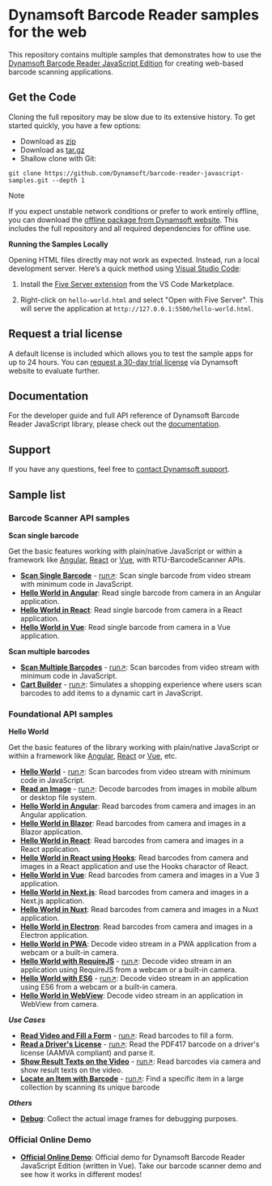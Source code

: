 # Dynamsoft Barcode Reader samples for the web

This repository contains multiple samples that demonstrates how to use the [Dynamsoft Barcode Reader JavaScript Edition](https://www.dynamsoft.com/barcode-reader/sdk-javascript/?utm_source=sampleReadme) for creating web-based barcode scanning applications.

## Get the Code

Cloning the full repository may be slow due to its extensive history. To get started quickly, you have a few options:

- Download as [zip](https://github.com/Dynamsoft/barcode-reader-javascript-samples/archive/refs/heads/main.zip)
- Download as [tar.gz](https://github.com/Dynamsoft/barcode-reader-javascript-samples/archive/refs/heads/main.tar.gz)
- Shallow clone with Git:

```git
git clone https://github.com/Dynamsoft/barcode-reader-javascript-samples.git --depth 1
```

> [!NOTE]
> If you expect unstable network conditions or prefer to work entirely offline, you can download the [offline package from Dynamsoft website](https://www.dynamsoft.com/barcode-reader/downloads/1000003-confirmation/). This includes the full repository and all required dependencies for offline use.
>
> **Running the Samples Locally**
>
> Opening HTML files directly may not work as expected. Instead, run a local development server. Here’s a quick method using [Visual Studio Code](https://code.visualstudio.com/):
>
> 1. Install the [Five Server extension](https://marketplace.visualstudio.com/items?itemName=yandeu.five-server) from the VS Code Marketplace.
>
> 2. Right-click on `hello-world.html` and select "Open with Five Server". This will serve the application at `http://127.0.0.1:5500/hello-world.html`.

## Request a trial license

A default license is included which allows you to test the sample apps for up to 24 hours. You can [request a 30-day trial license](https://www.dynamsoft.com/customer/license/trialLicense?product=dbr&package=js&utm_source=sampleReadme) via Dynamsoft website to evaluate further.

## Documentation

For the developer guide and full API reference of Dynamsoft Barcode Reader JavaScript library, please check out the [documentation](https://www.dynamsoft.com/barcode-reader/docs/web/programming/javascript/?ver=10.5.3000&utm_source=sampleReadme).

## Support

If you have any questions, feel free to [contact Dynamsoft support](https://www.dynamsoft.com/company/contact?utm_source=sampleReadme).

## Sample list

### Barcode Scanner API samples

**Scan single barcode**

Get the basic features working with plain/native JavaScript or within a framework like [Angular](https://angular.io/), [React](https://reactjs.org/) or [Vue](https://vuejs.org/), with RTU-BarcodeScanner APIs.

* [**Scan Single Barcode**](https://github.com/Dynamsoft/barcode-reader-javascript-samples/tree/main/barcode-scanner-api-samples/scan-single-barcode/hello-world.html) - [run&nearrow;](https://demo.dynamsoft.com/samples/dbr/js/barcode-scanner-api-samples/scan-single-barcode/hello-world.html?utm_source=sampleReadme): Scan single barcode from video stream with minimum code in JavaScript.
* [**Hello World in Angular**](https://github.com/Dynamsoft/barcode-reader-javascript-samples/tree/main/barcode-scanner-api-samples/scan-single-barcode/angular): Read single barcode from camera in an Angular application.
* [**Hello World in React**](https://github.com/Dynamsoft/barcode-reader-javascript-samples/tree/main/barcode-scanner-api-samples/scan-single-barcode/react): Read single barcode from camera in a React application.
* [**Hello World in Vue**](https://github.com/Dynamsoft/barcode-reader-javascript-samples/tree/main/barcode-scanner-api-samples/scan-single-barcode/vue): Read single barcode from camera in a Vue application.

**Scan multiple barcodes**

* [**Scan Multiple Barcodes**](https://github.com/Dynamsoft/barcode-reader-javascript-samples/blob/main/barcode-scanner-api-samples/scan-multiple-barcodes/hello-world.html) - [run&nearrow;](https://demo.dynamsoft.com/samples/dbr/js/barcode-scanner-api-samples/scan-multiple-barcodes/hello-world.html?utm_source=sampleReadme): Scan barcodes from video stream with minimum code in JavaScript.
* [**Cart Builder**](https://github.com/Dynamsoft/barcode-reader-javascript-samples/blob/main/barcode-scanner-api-samples/scan-multiple-barcodes/cart-builder.html) - [run&nearrow;](https://demo.dynamsoft.com/samples/dbr/js/barcode-scanner-api-samples/scan-multiple-barcodes/cart-builder.html?utm_source=sampleReadme): Simulates a shopping experience where users scan barcodes to add items to a dynamic cart in JavaScript.

### Foundational API samples

**Hello World**

Get the basic features of the library working with plain/native JavaScript or within a framework like [Angular](https://angular.io/), [React](https://reactjs.org/) or [Vue](https://vuejs.org/), etc.

* [**Hello World**](https://github.com/Dynamsoft/barcode-reader-javascript-samples/tree/main/foundational-api-samples/hello-world/hello-world.html) - [run&nearrow;](https://demo.dynamsoft.com/samples/dbr/js/foundational-api-samples/hello-world/hello-world.html?utm_source=sampleReadme): Scan barcodes from video stream with minimum code in JavaScript.
* [**Read an Image**](https://github.com/Dynamsoft/barcode-reader-javascript-samples/tree/main/foundational-api-samples/hello-world/read-an-image.html) - [run&nearrow;](https://demo.dynamsoft.com/samples/dbr/js/foundational-api-samples/hello-world/read-an-image.html?utm_source=sampleReadme): Decode barcodes from images in mobile album or desktop file system.
* [**Hello World in Angular**](https://github.com/Dynamsoft/barcode-reader-javascript-samples/tree/main/foundational-api-samples/hello-world/angular#readme): Read barcodes from camera and images in an Angular application.
* [**Hello World in Blazor**](https://github.com/Dynamsoft/barcode-reader-javascript-samples/tree/main/foundational-api-samples/hello-world/blazor#readme): Read barcodes from camera and images in a Blazor application.
* [**Hello World in React**](https://github.com/Dynamsoft/barcode-reader-javascript-samples/tree/main/foundational-api-samples/hello-world/react#readme): Read barcodes from camera and images in a React application.
* [**Hello World in React using Hooks**](https://github.com/Dynamsoft/barcode-reader-javascript-samples/tree/main/foundational-api-samples/hello-world/react-hooks#readme): Read barcodes from camera and images in a React application and use the Hooks charactor of React.
* [**Hello World in Vue**](https://github.com/Dynamsoft/barcode-reader-javascript-samples/tree/main/foundational-api-samples/hello-world/vue#readme): Read barcodes from camera and images in a Vue 3 application.
* [**Hello World in Next.js**](https://github.com/Dynamsoft/barcode-reader-javascript-samples/tree/main/foundational-api-samples/hello-world/next#readme): Read barcodes from camera and images in a Next.js application.
* [**Hello World in Nuxt**](https://github.com/Dynamsoft/barcode-reader-javascript-samples/tree/main/foundational-api-samples/hello-world/nuxt#readme): Read barcodes from camera and images in a Nuxt application.
* [**Hello World in Electron**](https://github.com/Dynamsoft/barcode-reader-javascript-samples/tree/main/foundational-api-samples/hello-world/electron#readme): Read barcodes from camera and images in a Electron application.
* [**Hello World in PWA**](https://github.com/Dynamsoft/barcode-reader-javascript-samples/tree/main/foundational-api-samples/hello-world/pwa#readme): Decode video stream in a PWA application from a webcam or a built-in camera.
* [**Hello World with RequireJS**](https://github.com/Dynamsoft/barcode-reader-javascript-samples/tree/main/foundational-api-samples/hello-world/requirejs.html) - [run&nearrow;](https://demo.dynamsoft.com/samples/dbr/js/foundational-api-samples/hello-world/requirejs.html?utm_source=sampleReadme): Decode video stream in an application using RequireJS from a webcam or a built-in camera.
* [**Hello World with ES6**](https://github.com/Dynamsoft/barcode-reader-javascript-samples/tree/main/foundational-api-samples/hello-world/es6.html) - [run&nearrow;](https://demo.dynamsoft.com/samples/dbr/js/foundational-api-samples/hello-world/es6.html?utm_source=sampleReadme): Decode video stream in an application using ES6 from a webcam or a built-in camera.
* [**Hello World in WebView**](https://github.com/Dynamsoft/barcode-reader-javascript-samples/tree/main/foundational-api-samples/hello-world/webview): Decode video stream in an application in WebView from camera. 

***Use Cases***

* [**Read Video and Fill a Form**](https://github.com/Dynamsoft/barcode-reader-javascript-samples/tree/main/foundational-api-samples/use-case/fill-a-form-with-barcode-reading.html) - [run&nearrow;](https://demo.dynamsoft.com/samples/dbr/js/foundational-api-samples/use-case/fill-a-form-with-barcode-reading.html?utm_source=sampleReadme): Read barcodes to fill a form.
* [**Read a Driver's License**](https://github.com/Dynamsoft/barcode-reader-javascript-samples/tree/main/foundational-api-samples/use-case/read-a-drivers-license/index.html) - [run&nearrow;](https://demo.dynamsoft.com/samples/dbr/js/foundational-api-samples/use-case/read-a-drivers-license/index.html?utm_source=sampleReadme): Read the PDF417 barcode on a driver's license (AAMVA compliant) and parse it.
* [**Show Result Texts on the Video**](https://github.com/Dynamsoft/barcode-reader-javascript-samples/tree/main/foundational-api-samples/use-case/show-result-texts-on-the-video.html) - [run&nearrow;](https://demo.dynamsoft.com/samples/dbr/js/foundational-api-samples/use-case/show-result-texts-on-the-video.html?utm_source=sampleReadme): Read barcodes via camera and show result texts on the video.
* [**Locate an Item with Barcode**](https://github.com/Dynamsoft/barcode-reader-javascript-samples/tree/main/foundational-api-samples/use-case/locate-an-item-with-barcode/index.html) - [run&nearrow;](https://demo.dynamsoft.com/samples/dbr/js/foundational-api-samples/use-case/locate-an-item-with-barcode/index.html?utm_source=sampleReadme): Find a specific item in a large collection by scanning its unique barcode

***Others***

* [**Debug**](https://github.com/Dynamsoft/barcode-reader-javascript-samples/tree/main/foundational-api-samples/others/debug#readme): Collect the actual image frames for debugging purposes.

### Official Online Demo

- [**Official Online Demo**](https://demo.dynamsoft.com/barcode-reader-js): Official demo for Dynamsoft Barcode Reader JavaScript Edition (written in Vue). Take our barcode scanner demo and see how it works in different modes!
